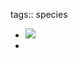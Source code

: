 tags:: species

- ![](https://jade-gentle-pony-196.mypinata.cloud/ipfs/bafybeifohtndeosdqwgz3dl6cagjv7yluiqaewk6ugkf3qjnyv3amry7ba)
-